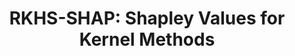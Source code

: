 ---
layout: default
title: "RKHS-SHAP: Shapley Values for Kernel Methods"
authors: <ins>Siu Lun Chau</ins>, Robert Hu, Javier Gonzalez, Dino Sejdinovic
venue: Conference on Neural Information Processing Systems (NeurIPS)
venue_short: NeurIPS
year: 2022
pdf: https://proceedings.neurips.cc/paper_files/paper/2022/file/54bb63eaec676b87a2278a22b1bd02a2-Paper-Conference.pdf
code: https://github.com/Chau999/RKHS-SHAP
doi:
video: https://www.youtube.com/watch?v=olmSYH-daG0
preprint: "false"
thumbnail: "../assets/img/publications/2022-RKHS.png"
XAI: true
---